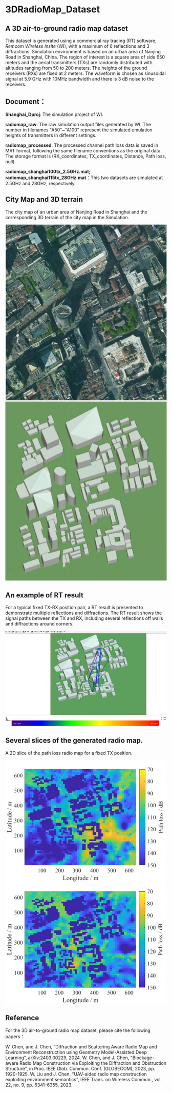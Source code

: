 # 3DRadioMap_Dataset
## A 3D air-to-ground radio map dataset

This dataset is generated using a commercial ray tracing (RT) software, _Remcom Wireless Insite_ (WI), with a maximum of 6 reflections and 3 diffractions. Simulation environment is based on an urban area of Nanjing Road in Shanghai, China. The region of interest is a square area of side 650 meters and the aerial transmitters (TXs) are randomly distributed with altitudes ranging from 50 to 200 meters. The heights of the ground receivers (RXs) are fixed at 2 meters. The waveform is chosen as sinusoidal signal at 5.9 GHz with 10MHz bandwidth and there is 3 dB noise to the receivers.

## Document：
**Shanghai_Dproj**: The simulation project of WI.

**radiomap_raw**: The raw simulation output files generated by WI. The number in filenames "A50"~"A100" represent the simulated emulation heights of transmitters in different settings.

**radiomap_processed**: The processed channel path loss data is saved in MAT format, following the same filename conventions as the original data. The storage format is (RX_coordinates, TX_coordinates, Distance, Path loss, null).

**radiomap_shanghai100tx_2.5GHz.mat; radiomap_shanghai115tx_28GHz.mat**：This two datasets are simulated at 2.5GHz and 28GHz, respectively.

## City Map and 3D terrain

The city map of an urban area of Nanjing Road in Shanghai and the corresponding 3D terrain of the city map in the Simulation.

![The terrain map of an urban area of Nanjing Road in Shanghai.](https://github.com/chenwangqian-dr/3DRadioMap_Dataset/blob/main/figures/CityMap.jpg)
![The 3D terrain of the city map.](https://github.com/chenwangqian-dr/3DRadioMap_Dataset/blob/main/figures/3DMap.jpg)

## An example of RT result

For a typical fixed TX-RX position pair, a RT result is presented to demonstrate multiple reflections and diffractions. The RT result shows the signal paths between the TX and RX, including several reflections off walls and diffractions around corners.

![RT](https://github.com/chenwangqian-dr/3DRadioMap_Dataset/blob/main/figures/Multipath.jpg)

## Several slices of the generated radio map.

A 2D slice of the path loss radio map for a fixed TX position.

![The path loss map for a fixed TX position.](https://github.com/chenwangqian-dr/3DRadioMap_Dataset/blob/main/figures/RadioMap1.png)
![The path loss map for a fixed TX position.](https://github.com/chenwangqian-dr/3DRadioMap_Dataset/blob/main/figures/RadioMap2.png)

## Reference

For the 3D air-to-ground radio map dataset, please cite the following papers：

W. Chen, and J. Chen, “Diffraction and Scattering Aware Radio Map and Environment Reconstruction using Geometry Model-Assisted Deep Learning”, arXiv:2403.00229, 2024.
W. Chen, and J. Chen, "Blockage-aware Radio Map Construction via Exploiting the Diffraction and Obstruction Structure", in Proc. IEEE Glob. Commun. Conf. (GLOBECOM), 2023, pp. 1920-1925.
W. Liu and J. Chen, “UAV-aided radio map construction exploiting environment semantics”, IEEE Trans. on Wireless Commun., vol. 22, no. 9, pp. 6341–6355, 2023.

